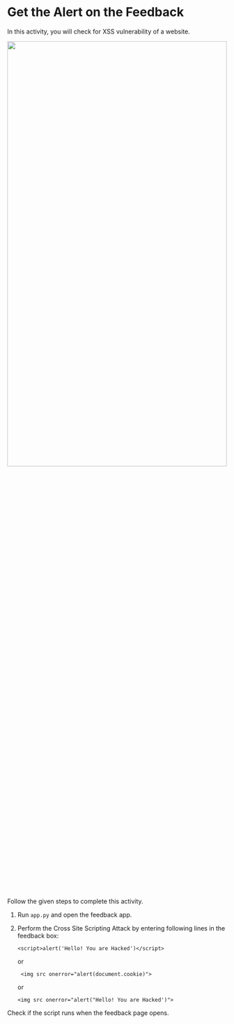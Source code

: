 Get the Alert on the Feedback
======================
In this activity, you will check for XSS vulnerability of a website.

<img src= "https://s3-whjr-curriculum-uploads.whjr.online/0dd21a9d-588c-4125-98b7-682aeaa857dd.gif" width = "100%" height = "50%">

Follow the given steps to complete this activity.

1. Run `app.py` and open the feedback app.
2. Perform the Cross Site Scripting Attack by entering following lines in the feedback box:
    ```
    <script>alert('Hello! You are Hacked')</script>
    ```
    or

    ```
     <img src onerror="alert(document.cookie)">
    ```
    or
    ```
    <img src onerror="alert("Hello! You are Hacked')">
    ```

Check if the script runs when the feedback page opens.
